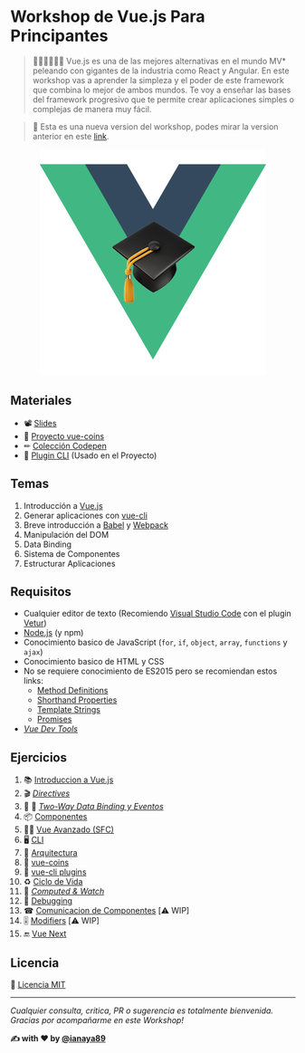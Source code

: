 # Workshop de Vue.js Para Principantes

> 👨‍🏫👩‍🏫🇪🇸 Vue.js es una de las mejores alternativas en el mundo MV* peleando con gigantes de la industria como React y Angular. En este workshop vas a aprender la simpleza y el poder de este framework que combina lo mejor de ambos mundos. Te voy a enseñar las bases del framework progresivo que te permite crear aplicaciones simples o complejas de manera muy fácil.

> 🚨 Esta es una nueva version del workshop, podes mirar la version anterior en este [link](https://github.com/ianaya89/workshop-vuejs/tree/v1.0.0).


<p align="center">
 <img src="img/logo-emoji.png" alt="vue">
</p>

## Materiales
* 📽 [Slides](https://github.com/ianaya89/workshop-vuejs/tree/master/slides)
* 💸 [Proyecto vue-coins](https://github.com/ianaya89/vue-coins)
* ✏ [Colección Codepen](https://codepen.io/collection/nVzyOE)
* 🔌 [Plugin CLI](https://github.com/ianaya89/vue-cli-plugin-workshop) (Usado en el Proyecto)

## Temas

1. Introducción a [Vue.js](https://vuejs.org/)
2. Generar aplicaciones con [vue-cli](https://github.com/vuejs/vue-cli)
3. Breve introducción a [Babel](http://babeljs.io/) y [Webpack](https://webpack.js.org/)
4. Manipulación del DOM
5. Data Binding
6. Sistema de Componentes
7. Estructurar Aplicaciones

## Requisitos

* Cualquier editor de texto (Recomiendo [Visual Studio Code](https://code.visualstudio.com/) con el plugin [Vetur](https://marketplace.visualstudio.com/items?itemName=octref.vetur))
* [Node.js](https://nodejs.org/en/) (y npm)
* Conocimiento basico de JavaScript (`for`, `if`, `object`, `array`, `functions` y `ajax`)
* Conocimiento basico de HTML y CSS
* No se requiere conocimiento de ES2015 pero se recomiendan estos links:
  * [Method Definitions](https://developer.mozilla.org/es/docs/Web/JavaScript/Referencia/funciónes/Method_definitions)
  * [Shorthand Properties](https://developer.mozilla.org/en/docs/Web/JavaScript/Reference/Operators/Object_initializer)
  * [Template Strings](https://developer.mozilla.org/es/docs/Web/JavaScript/Referencia/template_strings)
  * [Promises](https://developer.mozilla.org/es/docs/Web/JavaScript/Referencia/Objetos_globales/Promise)
* *[Vue Dev Tools](https://github.com/vuejs/vue-devtools)*

## Ejercicios
1. 📚 [Introduccion a Vue.js](https://github.com/ianaya89/workshop-vuejs/blob/master/ex/01.md)
2. 🎬 *[Directives](https://github.com/ianaya89/workshop-vuejs/blob/master/ex/02.md)*
3. 🔁 📅 *[Two-Way Data Binding y Eventos](https://github.com/ianaya89/workshop-vuejs/blob/master/ex/03.md)*
4. 📦 [Componentes](https://github.com/ianaya89/workshop-vuejs/blob/master/ex/04.md)
5. 👨‍🎓 [Vue Avanzado (SFC)](https://github.com/ianaya89/workshop-vuejs/blob/master/ex/05.md)
6. 🖥 [CLI](https://github.com/ianaya89/workshop-vuejs/blob/master/ex/06.md)
7. 👷 [Arquitectura](https://github.com/ianaya89/workshop-vuejs/blob/master/ex/07.md)
8. 💸 [vue-coins](https://github.com/ianaya89/workshop-vuejs/blob/master/ex/08.md)
9. 🔌 [vue-cli plugins](https://github.com/ianaya89/workshop-vuejs/blob/master/ex/09.md)
10. ♻️ [Ciclo de Vida](https://github.com/ianaya89/workshop-vuejs/blob/master/ex/10.md)
11. 👀 *[Computed & Watch](https://github.com/ianaya89/workshop-vuejs/blob/master/ex/11.md)*
12. 🐛 [Debugging](https://github.com/ianaya89/workshop-vuejs/blob/master/ex/12.md)
13. ☎ [Comunicacion de Componentes](https://github.com/ianaya89/workshop-vuejs/blob/master/ex/13.md) [⚠️ WIP]
14. 🎚 [Modifiers](https://github.com/ianaya89/workshop-vuejs/blob/master/ex/14.md) [⚠️ WIP]
15. 🔚 [Vue Next](https://github.com/ianaya89/workshop-vuejs/blob/master/ex/15.md)

## Licencia
📄 [Licencia MIT](https://github.com/ndelvalle/workshop-vuejs/blob/master/LICENSE)

---
*Cualquier consulta, critica, PR o sugerencia es totalmente bienvenida.
Gracias por acompañarme en este Workshop!*

**✍️ with ❤️ by [@ianaya89](https://twitter.com/ianaya89)**
